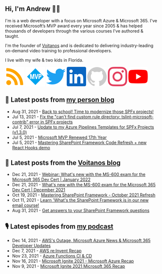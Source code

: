 ## Hi, I'm Andrew 👋🏼

I'm is a web developer with a focus on Microsoft Azure & Microsoft 365. I've received Microsoft’s MVP award every year since 2005 & has helped thousands of developers through the various courses I've authored & taught.

I'm the founder of [Voitanos](https://www.voitanos.io) and is dedicated to delivering industry-leading on-demand video training to professional developers.

I live with my wife & two kids in Florida.

[![](./images/rss.svg)](https://www.andrewconnell.com)
[![](./images/mvp.svg)](https://mvp.microsoft.com/en-us/PublicProfile/21083?fullName=Andrew%20Connell)
[![](./images/twitter.svg)](https://www.twitter.com/andrewconnell)
[![](./images/linkedin.svg)](https://www.linkedin.com/in/andrewconnell)
[![](./images/github.svg)](https://www.github.com/andrewconnell)
[![](./images/instagram.svg)](https://www.instagram.com/andrewconnell1)
[![](./images/youtube.svg)](https://www.youtube.com/user/jaconnell)

## 📘 Latest posts from [my person blog](https://www.andrewconnell.com)
<!-- MYBLOG-POST-LIST:START -->
- Aug 31, 2021 - [Back to school! Time to modernize those SPFx projects!](https://www.andrewconnell.com/blog/modernize-your-sharepoint-framework-projects/)
- Jul 13, 2021 - [Fix the &quot;can&#39;t find custom rule directory: tslint-microsoft-contrib&quot; error in SPFx projects](https://www.andrewconnell.com/blog/spfx-fix-cant-find-custom-rule-directory-tslint-microsoft-contrib/)
- Jul 7, 2021 - [Update to my Azure Pipelines Templates for SPFx Projects &lpar;v1.3.0&rpar;](https://www.andrewconnell.com/blog/azure-pipeline-spfx-template-1-4/)
- Jul 5, 2021 - [Microsoft MVP Renewed 17th Year](https://www.andrewconnell.com/blog/microsoft-mvp-renewed-17th-year/)
- Jul 5, 2021 - [Mastering SharePoint Framework Code Refresh + new React Hooks demo](https://www.andrewconnell.com/blog/mastering-sharepoint-framework-code-refresh-react-hooks/)<!-- MYBLOG-POST-LIST:END -->

## 📙 Latest posts from the [Voitanos blog](https://www.voitanos.io/blog)
<!-- VOITANOSBLOG-POST-LIST:START -->
- Dec 21, 2021 - [Webinar: What&#39;s new with the MS-600 exam for the Microsoft 365 Dev Cert | January 2022](https://www.voitanos.io/webinars/whats-new-ms600-exam-january-2022/)
- Dec 21, 2021 - [What&#39;s new with the MS-600 exam for the Microsoft 365 Dev Cert | December 2021](https://www.voitanos.io/blog/whats-new-ms600-exam-december-2021/)
- Oct 19, 2021 - [Mastering SharePoint Framework - October 2021 Refresh](https://www.voitanos.io/blog/mastering-sharepoint-framework-starter-bundle-refresh-october-2021/)
- Oct 11, 2021 - [Learn &#39;What&#39;s the SharePoint Framework is in our new email course!](https://www.voitanos.io/blog/now-available-email-course-explore-evaluate-sharepoint-framework/)
- Aug 31, 2021 - [Get answers to your SharePoint Framework questions](https://www.voitanos.io/blog/get-answers-sharepoint-framework-questions/)<!-- VOITANOSBLOG-POST-LIST:END -->

## 🎙 Latest episodes from [my podcast](https://www.microsoftcloudshow.com)
<!-- MSCLOUDSHOWBLOG-POST-LIST:START -->
- Dec 14, 2021 - [AWS&#39;s Outage, Microsoft Azure News &amp; Microsoft 365 Developer Updates](https://www.microsoftcloudshow.com/podcast/Episodes/438-aws-outage-microsoft-azure-news-microsoft-365-developer-updates/)
- Dec 7, 2021 - [AWS re:Invent Recap](https://www.microsoftcloudshow.com/podcast/Episodes/437-aws-reinvent-recap/)
- Nov 23, 2021 - [Azure Functions CI &amp; CD](https://www.microsoftcloudshow.com/podcast/Episodes/436-azure-functions-ci-cd/)
- Nov 16, 2021 - [Microsoft Ignite 2021 - Microsoft Azure Recap](https://www.microsoftcloudshow.com/podcast/Episodes/435-microsoft-ignite-2021-microsoft-azure-recap/)
- Nov 9, 2021 - [Microsoft Ignite 2021 Microsoft 365 Recap](https://www.microsoftcloudshow.com/podcast/Episodes/434-microsoft-ignite-2021-microsoft-365-recap/)<!-- MSCLOUDSHOWBLOG-POST-LIST:END -->

